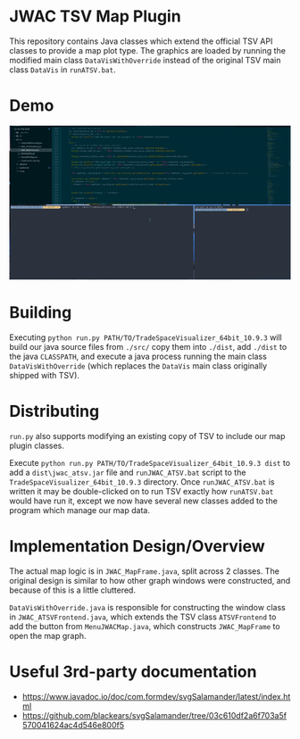 
# JWAC TSV Map Plugin

This repository contains Java classes which extend the official TSV API classes
to provide a map plot type. The graphics are loaded by running the modified
main class `DataVisWithOverride` instead of the original TSV main class `DataVis` in `runATSV.bat`.

# Demo

![demo_2023-02-01_19-06](demo_2023-02-01_19-06.gif)

# Building

Executing `python run.py PATH/TO/TradeSpaceVisualizer_64bit_10.9.3` will build our java source files
from `./src/` copy them into `./dist`, add `./dist` to the java `CLASSPATH`, and execute a java process running
the main class `DataVisWithOverride` (which replaces the `DataVis` main class originally shipped with TSV).

# Distributing

`run.py` also supports modifying an existing copy of TSV to include our map plugin classes.

Execute `python run.py PATH/TO/TradeSpaceVisualizer_64bit_10.9.3 dist` to add a `dist\jwac_atsv.jar` file and `runJWAC_ATSV.bat` script
to the `TradeSpaceVisualizer_64bit_10.9.3` directory. Once `runJWAC_ATSV.bat` is written it may be double-clicked on to run TSV exactly
how `runATSV.bat` would have run it, except we now have several new classes added to the program which manage our map data.

# Implementation Design/Overview

The actual map logic is in `JWAC_MapFrame.java`, split across 2 classes. The original design is similar to how other
graph windows were constructed, and because of this is a little cluttered.

`DataVisWithOverride.java` is responsible for constructing the window class in `JWAC_ATSVFrontend.java`, which extends
the TSV class `ATSVFrontend` to add the button from `MenuJWACMap.java`, which constructs `JWAC_MapFrame` to open the map graph.

# Useful 3rd-party documentation

 - https://www.javadoc.io/doc/com.formdev/svgSalamander/latest/index.html
 - https://github.com/blackears/svgSalamander/tree/03c610df2a6f703a5f570041624ac4d546e800f5


 